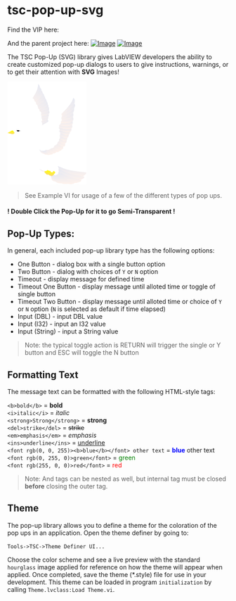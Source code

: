 # tsc-pop-up-svg
Find the VIP here: 

And the parent project here: [![Image](https://www.vipm.io/package/tsc_lib_tsc_pop_up/badge.svg?metric=installs)](https://www.vipm.io/package/tsc_lib_tsc_pop_up/) [![Image](https://www.vipm.io/package/tsc_lib_tsc_pop_up/badge.svg?metric=stars)](https://www.vipm.io/package/tsc_lib_tsc_pop_up/)

The TSC Pop-Up (SVG) library gives LabVIEW developers the ability to create customized pop-up dialogs to users to give instructions, warnings, or to get their attention with **SVG** Images!

<img src="./assets/images/bird_70.svg" alt = "birdy!" width="180"/>

>See Example VI for usage of a few of the different types of pop ups.

#### ! Double Click the Pop-Up for it to go Semi-Transparent !

## Pop-Up Types:
In general, each included pop-up library type has the following options:
- One Button - dialog box with a single button option  
- Two Button - dialog with choices of `Y` or `N` option  
- Timeout - display message for defined time  
- Timeout One Button - display message until alloted time or toggle of single button  
- Timeout Two Button - display message until alloted time or choice of `Y` or `N` option (`N` is selected as default if time elapsed)  
- Input (DBL) - input DBL value  
- Input (I32)  - input an I32 value  
- Input (String) - input a String value  

>  Note: the typical toggle action is RETURN will trigger the single or Y button and ESC will toggle the N button

## Formatting Text
The message text can be formatted with the following HTML-style tags:

`<b>bold</b>` = **bold**  
`<i>italic</i>`  = *italic*  
`<strong>Strong</strong>`  = **strong**  
`<del>strike</del>`  = <del>strike</del>  
`<em>emphasis</em>` = *emphasis*  
`<ins>underline</ins>` = <ins>underline</ins>  
`<font rgb(0, 0, 255)><b>blue</b></font> other text` = <font color = 'blue'><b>blue</b></font> other text  
`<font rgb(0, 255, 0)>green</font>` = <font color = 'green'>green</font>  
`<font rgb(255, 0, 0)>red</font>` = <font color = 'red'>red</font> 

> Note: And tags can be nested as well, but internal tag must be closed **before** closing the outer tag.

## Theme
The pop-up library allows you to define a theme for the coloration of the pop ups in an application. Open the theme definer by going to:

    Tools->TSC->Theme Definer UI...

Choose the color scheme and see a live preview with the standard `hourglass` image applied for reference on how the theme will appear when applied. Once completed, save the theme (*.style) file for use in your development. This theme can be loaded in program `initialization` by calling `Theme.lvclass:Load Theme.vi`.